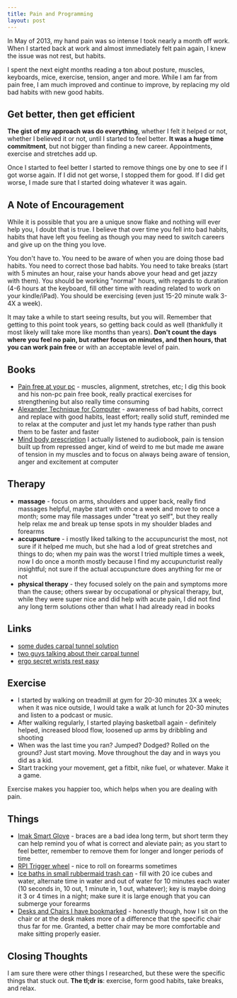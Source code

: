 ```yaml
---
title: Pain and Programming
layout: post
---
```


In May of 2013, my hand pain was so intense I took nearly a month off work. When I started back at work and almost immediately felt pain again, I knew the issue was not rest, but habits.

I spent the next eight months reading a ton about posture, muscles, keyboards, mice, exercise, tension, anger and more. While I am far from pain free, I am much improved and continue to improve, by replacing my old bad habits with new good habits.

## Get better, then get efficient

**The gist of my approach was do everything**, whether I felt it helped or not, whether I believed it or not, until I started to feel better. **It was a huge time commitment**, but not bigger than finding a new career. Appointments, exercise and stretches add up.

Once I started to feel better I started to remove things one by one to see if I got worse again. If I did not get worse, I stopped them for good. If I did get worse, I made sure that I started doing whatever it was again.

## A Note of Encouragement

While it is possible that you are a unique snow flake and nothing will ever help you, I doubt that is true. I believe that over time you fell into bad habits, habits that have left you feeling as though you may need to switch careers and give up on the thing you love.

You don't have to. You need to be aware of when you are doing those bad habits. You need to correct those bad habits. You need to take breaks (start with 5 minutes an hour, raise your hands above your head and get jazzy with them). You should be working "normal" hours, with regards to duration (4-6 hours at the keyboard, fill other time with reading related to work on your kindle/iPad). You should be exercising (even just 15-20 minute walk 3-4X a week).

It may take a while to start seeing results, but you will. Remember that getting to this point took years, so getting back could as well (thankfully it most likely will take more like months than years). **Don't count the days where you feel no pain, but rather focus on minutes, and then hours, that you can work pain free** or with an acceptable level of pain.

## Books

* [Pain free at your pc](http://www.amazon.com/Pain-Free-at-Your-PC/dp/0553380524) - muscles, alignment, stretches, etc; I dig this book and his non-pc pain free book, really practical exercises for strengthening but also really time consuming
* [Alexander Technique for Computer](http://www.amazon.com/Alexander-Technique-Approach-Using-Computer-ebook/dp/B00539TIW4) - awareness of bad habits, correct and replace with good habits, least effort; really solid stuff, reminded me to relax at the computer and just let my hands type rather than push them to be faster and faster
* [Mind body prescription](http://www.amazon.com/The-Mindbody-Prescription-Healing-Body/dp/0446675156) I actually listened to audiobook, pain is tension built up from repressed anger, kind of weird to me but made me aware of tension in my muscles and to focus on always being aware of tension, anger and excitement at computer


## Therapy

* **massage** - focus on arms, shoulders and upper back, really find massages helpful, maybe start with once a week and move to once a month; some may file massages under "treat yo self", but they really help relax me and break up tense spots in my shoulder blades and forearms
* **accupuncture** - i mostly liked talking to the accupuncurist the most, not sure if it helped me much, but she had a lod of great stretches and things to do; when my pain was the worst I tried multiple times a week, now I do once a month mostly because I find my accupuncturist really insightful; not sure if the actual accupuncture does anything for me or not
* **physical therapy** - they focused solely on the pain and symptoms more than the cause; others swear by occupational or physical therapy, but, while they were super nice and did help with acute pain, I did not find any long term solutions other than what I had already read in books

## Links

* [some dudes carpal tunnel solution](http://www.connectedpixel.com/blog/ergonomic/standup)
* [two guys talking about their carpal tunnel](http://alumnus.caltech.edu/~dank/rsi.htm)
* [ergo secret wrists rest easy](http://www.pbergo.com/ergo-secret-wrists-rest-easy/)

## Exercise

* I started by walking on treadmill at gym for 20-30 minutes 3X a week; when it was nice outside, I would take a walk at lunch for 20-30 minutes and listen to a podcast or music.
* After walking regularly, I started playing basketball again - definitely helped, increased blood flow, loosened up arms by dribbling and shooting
* When was the last time you ran? Jumped? Dodged? Rolled on the ground? Just start moving. Move throughout the day and in ways you did as a kid.
* Start tracking your movement, get a fitbit, nike fuel, or whatever. Make it a game.

Exercise makes you happier too, which helps when you are dealing with pain.

## Things

* [Imak Smart Glove](http://www.imakproducts.com/product.php?c=Computer+Comfort&s=10) - braces are a bad idea long term, but short term they can help remind you of what is correct and aleviate pain; as you start to feel better, remember to remove them for longer and longer periods of time
* [RPI Trigger wheel](http://www.amazon.com/gp/product/B00025HK24/) - nice to roll on forearms sometimes
* [Ice baths in small rubbermaid trash can](http://www.amazon.com/gp/product/B000FNFL4W) - fill with 20 ice cubes and water, alternate time in water and out of water for 10 minutes each water (10 seconds in, 10 out, 1 minute in, 1 out, whatever); key is maybe doing it 3 or 4 times in a night; make sure it is large enough that you can submerge your forearms
* [Desks and Chairs I have bookmarked](https://pinboard.in/search/u:jnunemaker?query=ergonomics) - honestly though, how I sit on the chair or at the desk makes more of a difference that the specific chair thus far for me. Granted, a better chair may be more comfortable and make sitting properly easier.

## Closing Thoughts

I am sure there were other things I researched, but these were the specific things that stuck out. **The tl;dr is**: exercise, form good habits, take breaks, and relax.
